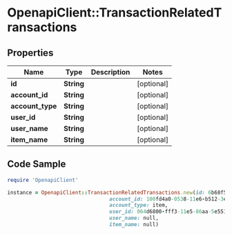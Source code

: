 # OpenapiClient::TransactionRelatedTransactions

## Properties

Name | Type | Description | Notes
------------ | ------------- | ------------- | -------------
**id** | **String** |  | [optional] 
**account_id** | **String** |  | [optional] 
**account_type** | **String** |  | [optional] 
**user_id** | **String** |  | [optional] 
**user_name** | **String** |  | [optional] 
**item_name** | **String** |  | [optional] 

## Code Sample

```ruby
require 'OpenapiClient'

instance = OpenapiClient::TransactionRelatedTransactions.new(id: 6b68f5dc-b8a8-44cf-a7e8-80f350178152,
                                 account_id: 100fd4a0-0538-11e6-b512-3e1d05defe78,
                                 account_type: item,
                                 user_id: 064d6800-fff3-11e5-86aa-5e5517507c66,
                                 user_name: null,
                                 item_name: null)
```


